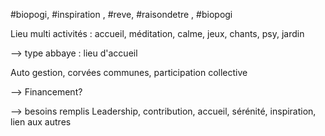 #biopogi, #inspiration , #reve, #raisondetre , #biopogi

Lieu multi activités : accueil, méditation, calme, jeux, chants, psy, jardin

--> type abbaye : lieu d'accueil

Auto gestion, corvées communes, participation collective

--> Financement? 

--> besoins remplis
Leadership, contribution, accueil, sérénité, inspiration, lien aux autres
